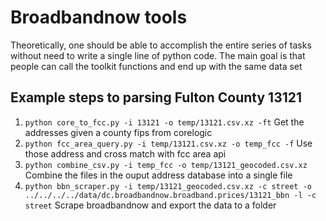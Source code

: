 # Broadbandnow tools

Theoretically, one should be able to accomplish the entire series of tasks without need to write a single line of python code. The main goal is that people can call the toolkit functions and end up with the same data set


## Example steps to parsing Fulton County 13121

1. `python core_to_fcc.py -i 13121 -o temp/13121.csv.xz -ft` Get the addresses given a county fips from corelogic
2. `python fcc_area_query.py -i temp/13121.csv.xz -o temp_fcc -f` Use those address and cross match with fcc area api
3. `python combine_csv.py -i temp_fcc -o temp/13121_geocoded.csv.xz` Combine the files in the ouput address database into a single file
4. `python bbn_scraper.py -i temp/13121_geocoded.csv.xz -c street -o ../../../../data/dc.broadbandnow.broadband.prices/13121_bbn -l -c street` Scrape broadbandnow and export the data to a folder
